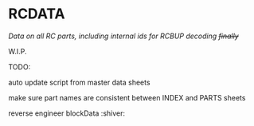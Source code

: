 # RCDATA
 *Data on all RC parts, including internal ids for RCBUP decoding ~~finally~~*

 W.I.P.


 TODO:

auto update script from master data sheets

make sure part names are consistent between INDEX and PARTS sheets

reverse engineer blockData :shiver: